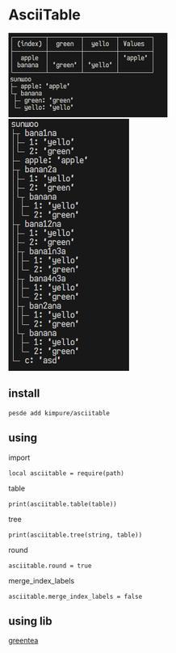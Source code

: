 # AsciiTable
<img src="https://raw.githubusercontent.com/kimpure/asciitable-luau/refs/heads/master/image/round.png">
<img src="https://raw.githubusercontent.com/kimpure/asciitable-luau/refs/heads/master/image/tree.png">


## install
```
pesde add kimpure/asciitable
```

## using

import
```luau
local asciitable = require(path)
```

table
```luau
print(asciitable.table(table))
```

tree
```luau
print(asciitable.tree(string, table))
```

round
```luau
asciitable.round = true
```

merge_index_labels
```luau
asciitable.merge_index_labels = false
```

## using lib
[greentea](https://github.com/Corecii/GreenTea) <br>

